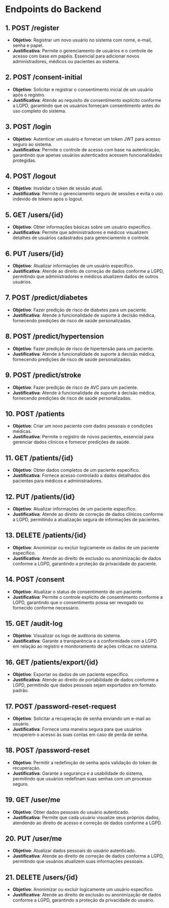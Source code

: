 # Endpoints do Backend

## 1. **POST /register**

- **Objetivo**: Registrar um novo usuário no sistema com nome, e-mail, senha e papel.
- **Justificativa**: Permite o gerenciamento de usuários e o controle de acesso com base em papéis. Essencial para adicionar novos administradores, médicos ou pacientes ao sistema.

## 2. **POST /consent-initial**

- **Objetivo**: Solicitar e registrar o consentimento inicial de um usuário após o registro.
- **Justificativa**: Atende ao requisito de consentimento explícito conforme a LGPD, garantindo que os usuários forneçam consentimento antes do uso completo do sistema.

## 3. **POST /login**

- **Objetivo**: Autenticar um usuário e fornecer um token JWT para acesso seguro ao sistema.
- **Justificativa**: Permite o controle de acesso com base na autenticação, garantindo que apenas usuários autenticados acessem funcionalidades protegidas.

## 4. **POST /logout**

- **Objetivo**: Invalidar o token de sessão atual.
- **Justificativa**: Permite o gerenciamento seguro de sessões e evita o uso indevido de tokens após o logout.

## 5. **GET /users/{id}**

- **Objetivo**: Obter informações básicas sobre um usuário específico.
- **Justificativa**: Permite que administradores e médicos visualizem detalhes de usuários cadastrados para gerenciamento e controle.

## 6. **PUT /users/{id}**

- **Objetivo**: Atualizar informações de um usuário específico.
- **Justificativa**: Atende ao direito de correção de dados conforme a LGPD, permitindo que administradores e médicos atualizem dados de outros usuários.

## 7. **POST /predict/diabetes**

- **Objetivo**: Fazer predição de risco de diabetes para um paciente.
- **Justificativa**: Atende à funcionalidade de suporte à decisão médica, fornecendo predições de risco de saúde personalizadas.

## 8. **POST /predict/hypertension**

- **Objetivo**: Fazer predição de risco de hipertensão para um paciente.
- **Justificativa**: Atende à funcionalidade de suporte à decisão médica, fornecendo predições de risco de saúde personalizadas.

## 9. **POST /predict/stroke**

- **Objetivo**: Fazer predição de risco de AVC para um paciente.
- **Justificativa**: Atende à funcionalidade de suporte à decisão médica, fornecendo predições de risco de saúde personalizadas.

## 10. **POST /patients**

- **Objetivo**: Criar um novo paciente com dados pessoais e condições médicas.
- **Justificativa**: Permite o registro de novos pacientes, essencial para gerenciar dados clínicos e fornecer predições de saúde.

## 11. **GET /patients/{id}**

- **Objetivo**: Obter dados completos de um paciente específico.
- **Justificativa**: Fornece acesso controlado a dados detalhados dos pacientes para médicos e administradores.

## 12. **PUT /patients/{id}**

- **Objetivo**: Atualizar informações de um paciente específico.
- **Justificativa**: Atende ao direito de correção de dados clínicos conforme a LGPD, permitindo a atualização segura de informações de pacientes.

## 13. **DELETE /patients/{id}**

- **Objetivo**: Anonimizar ou excluir logicamente os dados de um paciente específico.
- **Justificativa**: Atende ao direito de exclusão ou anonimização de dados conforme a LGPD, garantindo a proteção da privacidade do paciente.

## 14. **POST /consent**

- **Objetivo**: Atualizar o status de consentimento de um paciente.
- **Justificativa**: Permite o controle explícito de consentimento conforme a LGPD, garantindo que o consentimento possa ser revogado ou fornecido conforme necessário.

## 15. **GET /audit-log**

- **Objetivo**: Visualizar os logs de auditoria do sistema.
- **Justificativa**: Garante a transparência e a conformidade com a LGPD em relação ao registro e monitoramento de ações críticas no sistema.

## 16. **GET /patients/export/{id}**

- **Objetivo**: Exportar os dados de um paciente específico.
- **Justificativa**: Atende ao direito de portabilidade de dados conforme a LGPD, permitindo que dados pessoais sejam exportados em formato padrão.

## 17. **POST /password-reset-request**

- **Objetivo**: Solicitar a recuperação de senha enviando um e-mail ao usuário.
- **Justificativa**: Fornece uma maneira segura para que usuários recuperem o acesso às suas contas em caso de perda de senha.

## 18. **POST /password-reset**

- **Objetivo**: Permitir a redefinição de senha após validação do token de recuperação.
- **Justificativa**: Garante a segurança e a usabilidade do sistema, permitindo que usuários redefinam suas senhas com um processo seguro.

## 19. **GET /user/me**

- **Objetivo**: Obter dados pessoais do usuário autenticado.
- **Justificativa**: Permite que cada usuário visualize seus próprios dados, atendendo ao direito de acesso e correção de dados conforme a LGPD.

## 20. **PUT /user/me**

- **Objetivo**: Atualizar dados pessoais do usuário autenticado.
- **Justificativa**: Atende ao direito de correção de dados conforme a LGPD, permitindo que usuários atualizem suas informações pessoais.

## 21. **DELETE /users/{id}**

- **Objetivo**: Anonimizar ou excluir logicamente um usuário específico.
- **Justificativa**: Atende ao direito de exclusão ou anonimização de dados conforme a LGPD, garantindo a proteção da privacidade do usuário.

